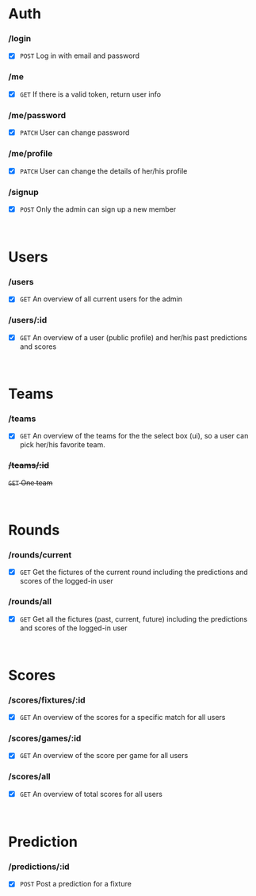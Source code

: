 # Auth

### /login

- [x] `POST` Log in with email and password

### /me

- [x] `GET` If there is a valid token, return user info

### /me/password

- [x] `PATCH` User can change password

### /me/profile

- [x] `PATCH` User can change the details of her/his profile

### /signup

- [x] `POST` Only the admin can sign up a new member

&nbsp;

# Users

### /users

- [x] `GET` An overview of all current users for the admin

### /users/:id

- [x] `GET` An overview of a user (public profile) and her/his past predictions and scores

&nbsp;

# Teams

### /teams

- [x] `GET` An overview of the teams for the the select box (ui), so a user can pick her/his favorite team.

### ~~/teams/:id~~

~~`GET` One team~~

&nbsp;

# Rounds

### /rounds/current

- [x] `GET` Get the fictures of the current round including the predictions and scores of the logged-in user

### /rounds/all

- [x] `GET` Get all the fictures (past, current, future) including the predictions and scores of the logged-in user

&nbsp;

# Scores

### /scores/fixtures/:id

- [x] `GET` An overview of the scores for a specific match for all users

### /scores/games/:id

- [x] `GET` An overview of the score per game for all users

### /scores/all

- [x] `GET` An overview of total scores for all users

&nbsp;

# Prediction

### /predictions/:id

- [x] `POST` Post a prediction for a fixture
